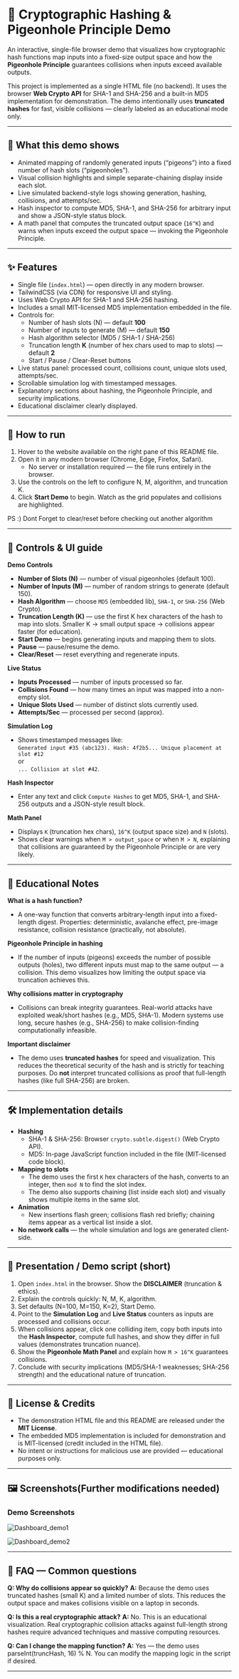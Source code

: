 # 🔐 Cryptographic Hashing & Pigeonhole Principle Demo

An interactive, single-file browser demo that visualizes how cryptographic hash functions map inputs into a fixed-size output space and how the **Pigeonhole Principle** guarantees collisions when inputs exceed available outputs.

This project is implemented as a single HTML file (no backend). It uses the browser **Web Crypto API** for SHA-1 and SHA-256 and a built-in MD5 implementation for demonstration. The demo intentionally uses **truncated hashes** for fast, visible collisions — clearly labeled as an educational mode only.

---

## 🔎 What this demo shows

- Animated mapping of randomly generated inputs (“pigeons”) into a fixed number of hash slots (“pigeonholes”).
- Visual collision highlights and simple separate-chaining display inside each slot.
- Live simulated backend-style logs showing generation, hashing, collisions, and attempts/sec.
- Hash inspector to compute MD5, SHA-1, and SHA-256 for arbitrary input and show a JSON-style status block.
- A math panel that computes the truncated output space (`16^K`) and warns when inputs exceed the output space — invoking the Pigeonhole Principle.

---

## ✨ Features

- Single file (`index.html`) — open directly in any modern browser.
- TailwindCSS (via CDN) for responsive UI and styling.
- Uses Web Crypto API for SHA-1 and SHA-256 hashing.
- Includes a small MIT-licensed MD5 implementation embedded in the file.
- Controls for:
  - Number of hash slots (N) — default **100**
  - Number of inputs to generate (M) — default **150**
  - Hash algorithm selector (MD5 / SHA-1 / SHA-256)
  - Truncation length **K** (number of hex chars used to map to slots) — default **2**
  - Start / Pause / Clear-Reset buttons
- Live status panel: processed count, collisions count, unique slots used, attempts/sec.
- Scrollable simulation log with timestamped messages.
- Explanatory sections about hashing, the Pigeonhole Principle, and security implications.
- Educational disclaimer clearly displayed.

---

## 🚀 How to run

1. Hover to the website available on the right pane of this README file.
2. Open it in any modern browser (Chrome, Edge, Firefox, Safari).
   - No server or installation required — the file runs entirely in the browser.
3. Use the controls on the left to configure N, M, algorithm, and truncation K.
4. Click **Start Demo** to begin. Watch as the grid populates and collisions are highlighted.

PS :)
Dont Forget to clear/reset before checking out another algorithm

---

## 🧭 Controls & UI guide

**Demo Controls**
- **Number of Slots (N)** — number of visual pigeonholes (default 100).
- **Number of Inputs (M)** — number of random strings to generate (default 150).
- **Hash Algorithm** — choose `MD5` (embedded lib), `SHA-1`, or `SHA-256` (Web Crypto).
- **Truncation Length (K)** — use the first K hex characters of the hash to map into slots. Smaller K → small output space → collisions appear faster (for education).
- **Start Demo** — begins generating inputs and mapping them to slots.
- **Pause** — pause/resume the demo.
- **Clear/Reset** — reset everything and regenerate inputs.

**Live Status**
- **Inputs Processed** — number of inputs processed so far.
- **Collisions Found** — how many times an input was mapped into a non-empty slot.
- **Unique Slots Used** — number of distinct slots currently used.
- **Attempts/Sec** — processed per second (approx).

**Simulation Log**
- Shows timestamped messages like:  
  `Generated input #35 (abc123). Hash: 4f2b5... Unique placement at slot #12`  
  or  
  `... Collision at slot #42`.

**Hash Inspector**
- Enter any text and click `Compute Hashes` to get MD5, SHA-1, and SHA-256 outputs and a JSON-style result block.

**Math Panel**
- Displays `K` (truncation hex chars), `16^K` (output space size) and `N` (slots).
- Shows clear warnings when `M > output_space` or when `M > N`, explaining that collisions are guaranteed by the Pigeonhole Principle or are very likely.

---

## 🧠 Educational Notes

**What is a hash function?**
- A one-way function that converts arbitrary-length input into a fixed-length digest. Properties: deterministic, avalanche effect, pre-image resistance, collision resistance (practically, not absolute).

**Pigeonhole Principle in hashing**
- If the number of inputs (pigeons) exceeds the number of possible outputs (holes), two different inputs must map to the same output — a collision. This demo visualizes how limiting the output space via truncation achieves this.

**Why collisions matter in cryptography**
- Collisions can break integrity guarantees. Real-world attacks have exploited weak/short hashes (e.g., MD5, SHA-1). Modern systems use long, secure hashes (e.g., SHA-256) to make collision-finding computationally infeasible.

**Important disclaimer**
- The demo uses **truncated hashes** for speed and visualization. This reduces the theoretical security of the hash and is strictly for teaching purposes. Do **not** interpret truncated collisions as proof that full-length hashes (like full SHA-256) are broken.

---

## 🛠️ Implementation details

- **Hashing**
  - SHA-1 & SHA-256: Browser `crypto.subtle.digest()` (Web Crypto API).
  - MD5: In-page JavaScript function included in the file (MIT-licensed code block).
- **Mapping to slots**
  - The demo uses the first `K` hex characters of the hash, converts to an integer, then `mod N` to find the slot index.
  - The demo also supports chaining (list inside each slot) and visually shows multiple items in the same slot.
- **Animation**
  - New insertions flash green; collisions flash red briefly; chaining items appear as a vertical list inside a slot.
- **No network calls** — the whole simulation and logs are generated client-side.

---

## 🧾 Presentation / Demo script (short)

1. Open `index.html` in the browser. Show the **DISCLAIMER** (truncation & ethics).
2. Explain the controls quickly: N, M, K, algorithm.
3. Set defaults (N=100, M=150, K=2), Start Demo.
4. Point to the **Simulation Log** and **Live Status** counters as inputs are processed and collisions occur.
5. When collisions appear, click one colliding item, copy both inputs into the **Hash Inspector**, compute full hashes, and show they differ in full values (demonstrates truncation nuance).
6. Show the **Pigeonhole Math Panel** and explain how `M > 16^K` guarantees collisions.
7. Conclude with security implications (MD5/SHA-1 weaknesses; SHA-256 strength) and the educational nature of truncation.

---

## 📎 License & Credits

- The demonstration HTML file and this README are released under the **MIT License**.
- The embedded MD5 implementation is included for demonstration and is MIT-licensed (credit included in the HTML file).
- No intent or instructions for malicious use are provided — educational purposes only.

---

## 🖼️ Screenshots(Further modifications needed)

### Demo Screenshots 

![Dashboard_demo1](dashboard1.png)


![Dashboard_demo2](dashboard2.png)



---

## 🔁 FAQ — Common questions

**Q: Why do collisions appear so quickly?**
**A:** Because the demo uses truncated hashes (small K) and a limited number of slots. This reduces the output space and makes collisions visible on a laptop in seconds.

**Q: Is this a real cryptographic attack?**
**A:** No. This is an educational visualization. Real cryptographic collision attacks against full-length strong hashes require advanced techniques and massive computing resources.

**Q: Can I change the mapping function?**
**A:** Yes — the demo uses parseInt(truncHash, 16) % N. You can modify the mapping logic in the script if desired.

---
